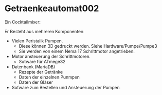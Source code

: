 # Getraenkeautomat002
Ein Cocktailmixer:

Er Besteht aus mehreren Komponenten:
  - Vielen Peristalik Pumpen.
    - Diese können 3D gedruckt werden. Siehe Hardware/Pumpe/Pumpe3
    - Sie werden von einem Nema 17 Schrittmotor angetrieben.
  - Motor ansteuerung der Schrittmotoren.
    - Sotware für ATmege32
  - Datenbank (MariaDB)
    - Rezepte der Getränke
    - Daten der einzelnen Punmpen
    - Daten der Gläser
  - Sofware zum Bestellen und Ansteuerung der Pumpen
